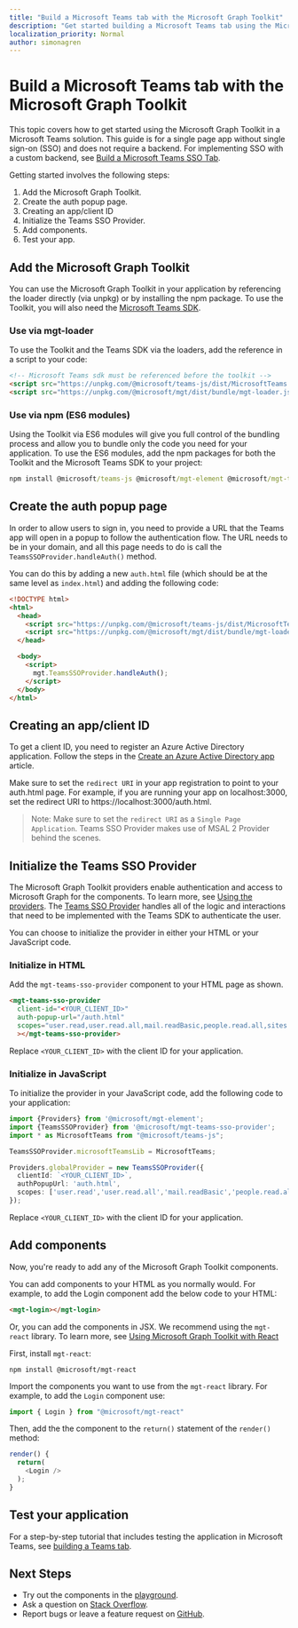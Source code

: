 ```yaml
---
title: "Build a Microsoft Teams tab with the Microsoft Graph Toolkit"
description: "Get started building a Microsoft Teams tab using the Microsoft Graph Toolkit."
localization_priority: Normal
author: simonagren
---
```


# Build a Microsoft Teams tab with the Microsoft Graph Toolkit

This topic covers how to get started using the Microsoft Graph Toolkit in a Microsoft Teams solution. This guide is for a single page app without single sign-on (SSO) and does not require a backend. For implementing SSO with a custom backend, see [Build a Microsoft Teams SSO Tab](./build-a-microsoft-teams-sso-tab.md).

Getting started involves the following steps:

1. Add the Microsoft Graph Toolkit.
1. Create the auth popup page.
1. Creating an app/client ID
1. Initialize the Teams SSO Provider.
1. Add components.
1. Test your app.

## Add the Microsoft Graph Toolkit

You can use the Microsoft Graph Toolkit in your application by referencing the loader directly (via unpkg) or by installing the npm package. To use the Toolkit, you will also need the [Microsoft Teams SDK](/javascript/api/overview/msteams-client?view=msteams-client-js-latest&preserve-view=true#using-the-sdk).

### Use via mgt-loader
To use the Toolkit and the Teams SDK via the loaders, add the reference in a script to your code:

```html
<!-- Microsoft Teams sdk must be referenced before the toolkit -->
<script src="https://unpkg.com/@microsoft/teams-js/dist/MicrosoftTeams.min.js" crossorigin="anonymous"></script>
<script src="https://unpkg.com/@microsoft/mgt/dist/bundle/mgt-loader.js"></script>
```

### Use via npm (ES6 modules)
Using the Toolkit via ES6 modules will give you full control of the bundling process and allow you to bundle only the code you need for your application. To use the ES6 modules, add the npm packages for both the Toolkit and the Microsoft Teams SDK to your project:

```cmd
npm install @microsoft/teams-js @microsoft/mgt-element @microsoft/mgt-teams-sso-provider
```

## Create the auth popup page

In order to allow users to sign in, you need to provide a URL that the Teams app will open in a popup to follow the authentication flow. The URL needs to be in your domain, and all this page needs to do is call the `TeamsSSOProvider.handleAuth()` method.

You can do this by adding a new `auth.html` file (which should be at the same level as `index.html`) and adding the following code:

```html
<!DOCTYPE html>
<html>
  <head>
    <script src="https://unpkg.com/@microsoft/teams-js/dist/MicrosoftTeams.min.js" crossorigin="anonymous"></script>
    <script src="https://unpkg.com/@microsoft/mgt/dist/bundle/mgt-loader.js"></script>
  </head>

  <body>
    <script>
      mgt.TeamsSSOProvider.handleAuth();
    </script>
  </body>
</html>
```

## Creating an app/client ID
To get a client ID, you need to register an Azure Active Directory application. Follow the steps in the [Create an Azure Active Directory app](./add-aad-app-registration.md) article.

Make sure to set the `redirect URI` in your app registration to point to your auth.html page. For example, if you are running your app on localhost:3000, set the redirect URI to https://localhost:3000/auth.html.

> Note: Make sure to set the `redirect URI` as a `Single Page Application`. Teams SSO Provider makes use of MSAL 2 Provider behind the scenes.

## Initialize the Teams SSO Provider

The Microsoft Graph Toolkit providers enable authentication and access to Microsoft Graph for the components. To learn more, see [Using the providers](../providers/providers.md). The [Teams SSO Provider](../providers/teamssso.md) handles all of the logic and interactions that need to be implemented with the Teams SDK to authenticate the user.

You can choose to initialize the provider in either your HTML or your JavaScript code. 

### Initialize in HTML

Add the `mgt-teams-sso-provider` component to your HTML page as shown.

```html
<mgt-teams-sso-provider 
  client-id="<YOUR_CLIENT_ID>"
  auth-popup-url="/auth.html"
  scopes="user.read,user.read.all,mail.readBasic,people.read.all,sites.read.all,user.readbasic.all,contacts.read,presence.read,presence.read.all,tasks.readwrite,tasks.read"
  ></mgt-teams-sso-provider>
```

Replace `<YOUR_CLIENT_ID>` with the client ID for your application. 

### Initialize in JavaScript

To initialize the provider in your JavaScript code, add the following code to your application:

```ts
import {Providers} from '@microsoft/mgt-element';
import {TeamsSSOProvider} from '@microsoft/mgt-teams-sso-provider';
import * as MicrosoftTeams from "@microsoft/teams-js";

TeamsSSOProvider.microsoftTeamsLib = MicrosoftTeams;

Providers.globalProvider = new TeamsSSOProvider({
  clientId: `<YOUR_CLIENT_ID>`,
  authPopupUrl: 'auth.html',
  scopes: ['user.read','user.read.all','mail.readBasic','people.read.all','sites.read.all','user.readbasic.all','contacts.read','presence.read','presence.read.all','tasks.readwrite','tasks.read'],
});
```
Replace `<YOUR_CLIENT_ID>` with the client ID for your application.

## Add components

Now, you're ready to add any of the Microsoft Graph Toolkit components. 

You can add components to your HTML as you normally would. For example, to add the Login component add the below code to your HTML:

```HTML
<mgt-login></mgt-login>
```

Or, you can add the components in JSX. We recommend using the `mgt-react` library. To learn more, see [Using Microsoft Graph Toolkit with React](./use-toolkit-with-react.md)

First, install `mgt-react`:

```Command Line
npm install @microsoft/mgt-react
```

Import the components you want to use from the `mgt-react` library. For example, to add the `Login` component use:

```JavaScript
import { Login } from "@microsoft/mgt-react"
```

Then, add the the component to the `return()` statement of the `render()` method:

```JavaScript
render() {
  return(
    <Login />
  );
}
```

## Test your application
For a step-by-step tutorial that includes testing the application in Microsoft Teams, see [building a Teams tab](https://developer.microsoft.com/graph/blogs/a-lap-around-microsoft-graph-toolkit-day-10-microsoft-graph-toolkit-teams-provider/).


## Next Steps
- Try out the components in the [playground](https://mgt.dev).
- Ask a question on [Stack Overflow](https://aka.ms/mgt-question).
- Report bugs or leave a feature request on [GitHub](https://aka.ms/mgt).
